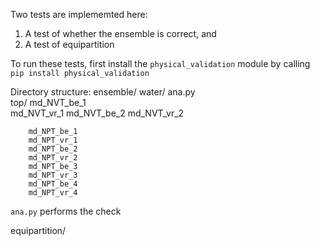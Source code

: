 Two tests are implememted here: 

1. A test of whether the ensemble is correct, and
2. A test of equipartition

To run these tests, first install the `physical_validation` module by calling `pip install physical_validation` 

Directory structure:
ensemble/
	water/
		ana.py		
		top/
		md_NVT_be_1   
		md_NVT_vr_1	
		md_NVT_be_2
		md_NVT_vr_2

		md_NPT_be_1
		md_NPT_vr_1
		md_NPT_be_2
		md_NPT_vr_2
		md_NPT_be_3
		md_NPT_vr_3
		md_NPT_be_4
		md_NPT_vr_4

`ana.py` performs the check  
	 

equipartition/